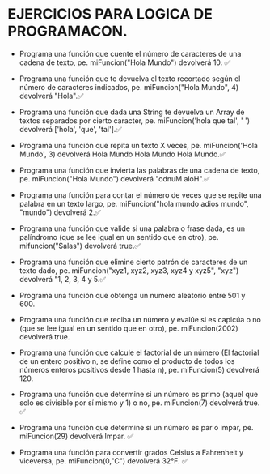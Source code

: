 # EJERCICIOS PARA LOGICA DE PROGRAMACON.

 - Programa una función que cuente el número de caracteres de una cadena de texto, pe. miFuncion("Hola Mundo") devolverá 10. ✅
 
 - Programa una función que te devuelva el texto recortado según el número de caracteres indicados, pe. miFuncion("Hola Mundo", 4) devolverá "Hola".✅
 
 - Programa una función que dada una String te devuelva un Array de textos separados por cierto caracter, pe. miFuncion('hola que tal', ' ') devolverá ['hola', 'que', 'tal'].✅
 
 - Programa una función que repita un texto X veces, pe. miFuncion('Hola Mundo', 3) devolverá Hola Mundo Hola Mundo Hola Mundo.✅
 
 - Programa una función que invierta las palabras de una cadena de texto, pe. miFuncion("Hola Mundo") devolverá "odnuM aloH".✅
 
 - Programa una función para contar el número de veces que se repite una palabra en un texto largo, pe. miFuncion("hola mundo adios mundo", "mundo") devolverá 2.✅
 
 - Programa una función que valide si una palabra o frase dada, es un palíndromo (que se lee igual en un sentido que en otro), pe. mifuncion("Salas") devolverá true.✅
 
 - Programa una función que elimine cierto patrón de caracteres de un texto dado, pe. miFuncion("xyz1, xyz2, xyz3, xyz4 y xyz5", "xyz") devolverá  "1, 2, 3, 4 y 5.✅
 
 - Programa una función que obtenga un numero aleatorio entre 501 y 600.
 
 - Programa una función que reciba un número y evalúe si es capicúa o no (que se lee igual en un sentido que en otro), pe. miFuncion(2002) devolverá true.
 
 - Programa una función que calcule el factorial de un número (El factorial de un entero positivo n, se define como el producto de todos los números enteros positivos desde 1 hasta n), pe. miFuncion(5) devolverá 120.

 - Programa una función que determine si un número es primo (aquel que solo es divisible por sí mismo y 1) o no, pe. miFuncion(7) devolverá true. ✅

 - Programa una función que determine si un número es par o impar, pe. miFuncion(29) devolverá Impar. ✅

 - Programa una función para convertir grados Celsius a Fahrenheit y viceversa, pe. miFuncion(0,"C") devolverá 32°F. ✅
